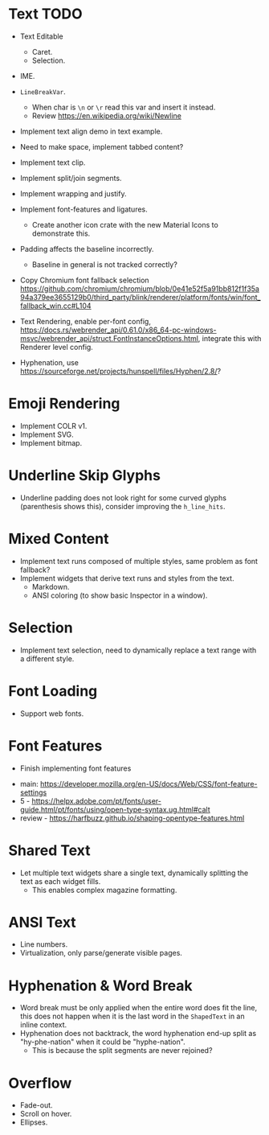 # Text TODO

* Text Editable
    - Caret.
    - Selection.
* IME.
* `LineBreakVar`.
    - When char is `\n` or `\r` read this var and insert it instead. 
    - Review https://en.wikipedia.org/wiki/Newline

* Implement text align demo in text example.
 - Need to make space, implement tabbed content?
* Implement text clip.
* Implement split/join segments.
* Implement wrapping and justify.
* Implement font-features and ligatures.
    - Create another icon crate with the new Material Icons to demonstrate this.
* Padding affects the baseline incorrectly.
    - Baseline in general is not tracked correctly?
* Copy Chromium font fallback selection https://github.com/chromium/chromium/blob/0e41e52f5a91bb812f1f35a94a379ee3655129b0/third_party/blink/renderer/platform/fonts/win/font_fallback_win.cc#L104

* Text Rendering, enable per-font config, https://docs.rs/webrender_api/0.61.0/x86_64-pc-windows-msvc/webrender_api/struct.FontInstanceOptions.html, integrate this with Renderer level config.

* Hyphenation, use https://sourceforge.net/projects/hunspell/files/Hyphen/2.8/?

# Emoji Rendering

* Implement COLR v1.
* Implement SVG.
* Implement bitmap.

# Underline Skip Glyphs

* Underline padding does not look right for some curved glyphs (parenthesis shows this), consider improving the `h_line_hits`.

# Mixed Content

* Implement text runs composed of multiple styles, same problem as font fallback?
* Implement widgets that derive text runs and styles from the text.
    - Markdown.
    - ANSI coloring (to show basic Inspector in a window).

# Selection

* Implement text selection, need to dynamically replace a text range with a different style.

# Font Loading

* Support web fonts.

# Font Features

* Finish implementing font features
 - main: https://developer.mozilla.org/en-US/docs/Web/CSS/font-feature-settings
 - 5 - https://helpx.adobe.com/pt/fonts/user-guide.html/pt/fonts/using/open-type-syntax.ug.html#calt
 - review - https://harfbuzz.github.io/shaping-opentype-features.html

# Shared Text

* Let multiple text widgets share a single text, dynamically splitting the text as each widget fills.
    - This enables complex magazine formatting.

# ANSI Text

* Line numbers.
* Virtualization, only parse/generate visible pages.

# Hyphenation & Word Break

* Word break must be only applied when the entire word does fit the line, 
    this does not happen when it is the last word in the `ShapedText` in an inline context.
* Hyphenation does not backtrack, the word hyphenation end-up split as "hy-phe-nation" when it could be "hyphe-nation".
    - This is because the split segments are never rejoined?

# Overflow

* Fade-out.
* Scroll on hover.
* Ellipses.